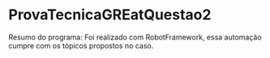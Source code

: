 # ProvaTecnicaGREatQuestao2
Resumo do programa:
Foi realizado com RobotFramework, essa automação cumpre com os tópicos propostos no caso.
